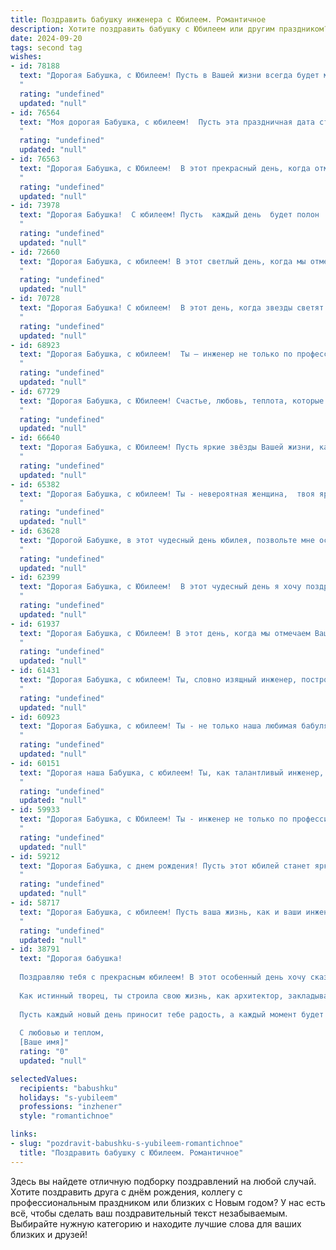 ```yaml
---
title: Поздравить бабушку инженера с Юбилеем. Романтичное
description: Хотите поздравить бабушку с Юбилеем или другим праздником? Наш ИИ создаст незабываемое поздравление, а вы обязательно выделитесь среди других.  
date: 2024-09-20
tags: second tag
wishes:
- id: 78188
  text: "Дорогая Бабушка, с Юбилеем! Пусть в Вашей жизни всегда будет место для радости, любви и светлых надежд, как в те чудесные годы, когда Вы строили свою инженерную карьеру, наполняя мир красотой и функциональностью. Пусть Ваш талант, смекалка и богатый опыт будут Вам опорой, а душа - юной и неутомимой. Счастья Вам, Бабушка, и долгих лет жизни, полных тепла и любви!
  "
  rating: "undefined"
  updated: "null"
- id: 76564
  text: "Моя дорогая Бабушка, с юбилеем!  Пусть эта праздничная дата станет символом Вашей неувядающей молодости, яркого ума и бесконечной любви.  Вы - талантливый инженер,  создавший не только прекрасные технические решения, но и  настоящую,  теплую и заботливую семью.  Пусть каждый день Вашей жизни будет наполнен счастьем,  гармонией и  радостью.
  "
  rating: "undefined"
  updated: "null"
- id: 76563
  text: "Дорогая Бабушка, с Юбилеем!  В этот прекрасный день, когда отмечается твоя жизнь, полная таланта и доброты, я желаю тебе бесконечного счастья, крепкого здоровья, и чтобы твои глаза, которые видели столько чудесного, продолжали сиять радостью! Пусть твой инженерный ум всегда  находит решения, а душа -  наслаждение в каждом прожитом  дне. С любовью,  твоя... (Имя).
  "
  rating: "undefined"
  updated: "null"
- id: 73978
  text: "Дорогая Бабушка!  С юбилеем! Пусть  каждый день  будет полон  радости,  теплых  объятий  и  нежности. Пусть  творческая  жилка  инженера  не угасает, а  остроумие  и   неповторимое   чувство  юмора   радуют   всех   вокруг!  Будь  здорова,  счастлива   и   любима.
  "
  rating: "undefined"
  updated: "null"
- id: 72660
  text: "Дорогая Бабушка, с юбилеем! В этот светлый день, когда мы отмечаем твою мудрость и красоту, хочу сказать тебе что-то особенное. Твоя душа – это инженерный шедевр, твоей любовью и заботой построена не одна жизнь. Позволь мне сказать, что ты – моя самая главная инженерная мечта, воплощение гармонии и тепла.  Будь здорова, любима и счастлива!
  "
  rating: "undefined"
  updated: "null"
- id: 70728
  text: "Дорогая Бабушка! С юбилеем!  В этот день, когда звезды светят ярче и сердце бьется теплом, позвольте мне поздравить Вас с этой знаменательной датой. Ваша жизнь - это целая Вселенная, полная инженерных чудес и безграничной любви. Пусть каждый день будет полон радости, а годы летят, оставляя после себя только светлые воспоминания.
  "
  rating: "undefined"
  updated: "null"
- id: 68923
  text: "Дорогая Бабушка, с юбилеем!  Ты – инженер не только по профессии, но и по жизни, с точностью и любовью выстраиваешь каждый день, делая его шедевром. Пусть в твоей жизни всегда будет место для ярких идей, смелых решений и неизменной любви.  Будь счастлива и здорова!
  "
  rating: "undefined"
  updated: "null"
- id: 67729
  text: "Дорогая Бабушка, с Юбилеем! Счастье, любовь, теплота, которые ты даришь нам, – настоящие сокровища, подобно твоим гениальным инженерным творениям! Пройденный путь – это мостик из знаний, опыта и любви, который соединяет нас с тобой. Спасибо за всё!
  "
  rating: "undefined"
  updated: "null"
- id: 66640
  text: "Дорогая Бабушка, с Юбилеем! Пусть яркие звёзды Вашей жизни, как и Ваши инженерные творения, освещают путь, наполняя его радостью и теплотой. Здоровья Вам, счастья и бесконечного вдохновения на долгие-долгие годы!
  "
  rating: "undefined"
  updated: "null"
- id: 65382
  text: "Дорогая Бабушка, с юбилеем! Ты - невероятная женщина,  твоя яркая  жизнь полна  любви,  творчества  и  удивительных  достижений! Пусть  твоя  душа  всегда  горит  искрами  и  твои  глаза  сияют  от  счастья.  Будь  здорова  и  радуй  нас  своей  прекрасной  улыбкой  еще  долгие  годы!
  "
  rating: "undefined"
  updated: "null"
- id: 63628
  text: "Дорогой Бабушке, в этот чудесный день юбилея, позвольте мне осыпать Вас самыми теплыми словами! Вы, инженер по призванию, всегда строите мосты не только из металла и бетона, но и из любви, доброты и заботы. Ваша жизнь - это настоящее произведение искусства, где каждый кирпичик - это счастливый момент, а каждый штрих - это нежная улыбка. Пусть этот день станет началом новых побед, новых открытий и новых моментов, полных счастья! С днем рождения, дорогая Бабушка!
  "
  rating: "undefined"
  updated: "null"
- id: 62399
  text: "Дорогая Бабушка, с Юбилеем!  В этот чудесный день я хочу поздравить Вас, вдохновляющую женщину, талантливого Инженера, с этой важной вехой.  Ваша жизнь – это история изобретательности,  творчества и  непоколебимой силы духа. Пусть каждый ваш день будет полон  радости, любви и  цветистых моментов, как  прекрасный  сад,  созданный вашими заботливыми руками.
  "
  rating: "undefined"
  updated: "null"
- id: 61937
  text: "Дорогая Бабушка, с Юбилеем! В этот день, когда мы отмечаем Вашу удивительную жизнь, хочется сказать, что Вы – не просто инженер, а настоящая волшебница, которая создавала не только мосты и здания, но и светлые моменты в наших сердцах. Ваша  мудрость,  творчество  и  неугасимый оптимизм вдохновляют нас каждый день.  Пусть  Ваше  сердце  всегда  будет  полным  любви  и  счастья, а  жизнь  –  яркой  и  интересной!
  "
  rating: "undefined"
  updated: "null"
- id: 61431
  text: "Дорогая Бабушка, с юбилеем! Ты, словно изящный инженер, построила всю нашу жизнь с любовью и заботой, каждый кирпичик которой - это твой труд и теплота. Твоя душа, как светлый проект, всегда сияет оптимизмом и вдохновением. Желаю тебе крепкого здоровья, чтобы ты ещё долго радовала нас своим присутствием. С днем рождения!
  "
  rating: "undefined"
  updated: "null"
- id: 60923
  text: "Дорогая Бабушка, с юбилеем! Ты - не только наша любимая бабуля, но и талантливый инженер, чья душа так же точна и прекрасна, как твоё мастерство. Пусть в этот особенный день любовь близких согревает твоё сердце, а жизнь расцветает яркими красками!
  "
  rating: "undefined"
  updated: "null"
- id: 60151
  text: "Дорогая наша Бабушка, с юбилеем! Ты, как талантливый инженер, всю жизнь строила крепкий фундамент нашей семьи, прокладывала пути к счастью и любви. Пусть твоя жизнь будет полна ярких моментов, а сердце - согрето теплом наших сердец!
  "
  rating: "undefined"
  updated: "null"
- id: 59933
  text: "Дорогая Бабушка, с Юбилеем! Ты - инженер не только по профессии, но и по жизни: с такой точностью и любовью ты строила нашу семью, наш мир. Пусть каждый твой день будет наполнен той же силой, красотой и теплом, что ты даришь всем нам.
  "
  rating: "undefined"
  updated: "null"
- id: 59212
  text: "Дорогая Бабушка, с днем рождения! Пусть этот юбилей станет ярким моментом в твоей жизни, полным любви и тепла. Ты -  настоящий инженер,  твоя душа  полна  творческой энергии и  стремления к совершенству. Спасибо за твою мудрость и  нежность, которые  делают  мою жизнь  полнее и  счастливее.
  "
  rating: "undefined"
  updated: "null"
- id: 58717
  text: "Дорогая Бабушка, с юбилеем! Пусть ваша жизнь, как и ваши инженерные творения, будет прочной, красивой и наполненной яркими моментами.  Мы вас любим и ценим!
  "
  rating: "undefined"
  updated: "null"
- id: 38791
  text: "Дорогая бабушка!
  
  Поздравляю тебя с прекрасным юбилеем! В этот особенный день хочу сказать, как ты важна для нас. Твоя мудрость и доброта освещают наши сердца, а твои достижения как инженера вдохновляют нас на новые мечты и свершения.
  
  Как истинный творец, ты строила свою жизнь, как архитектор, закладывая прочный фундамент для нашей семьи. Твои умения находить решения даже в самых сложных ситуациях – это не просто талант, а настоящее искусство.
  
  Пусть каждый новый день приносит тебе радость, а каждый момент будет наполнен любовью и теплом. Желаю здоровья, счастья и много светлых, романтичных мгновений!
  
  С любовью и теплом,
  [Ваше имя]"
  rating: "0"
  updated: "null"

selectedValues:
  recipients: "babushku"
  holidays: "s-yubileem"
  professions: "inzhener"
  style: "romantichnoe"

links:
- slug: "pozdravit-babushku-s-yubileem-romantichnoe"
  title: "Поздравить бабушку с Юбилеем. Романтичное"
---
```


Здесь вы найдете отличную подборку поздравлений на любой случай. 
Хотите поздравить друга с днём рождения, коллегу с профессиональным праздником или близких с Новым годом? У нас есть всё, чтобы сделать ваш поздравительный текст незабываемым. Выбирайте нужную категорию и находите лучшие слова для ваших близких и друзей!
